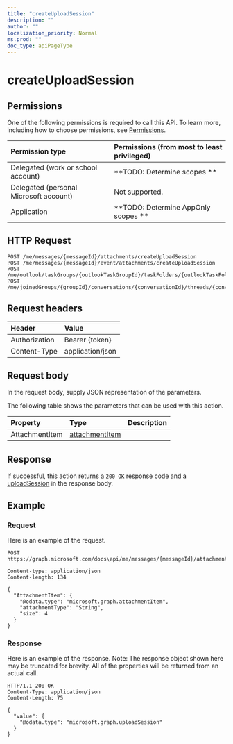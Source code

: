 ```yaml
---
title: "createUploadSession"
description: ""
author: ""
localization_priority: Normal
ms.prod: ""
doc_type: apiPageType
---
```


# createUploadSession



## Permissions
One of the following permissions is required to call this API. To learn more, including how to choose permissions, see [Permissions](/concepts/permissions-reference.md).

|Permission type|Permissions (from most to least privileged)|
|:---|:---|
|Delegated (work or school account)|**TODO: Determine scopes **|
|Delegated (personal Microsoft account)|Not supported.|
|Application|**TODO: Determine AppOnly scopes **|

## HTTP Request
<!-- {
  "blockType": "ignored"
}
-->
``` http
POST /me/messages/{messageId}/attachments/createUploadSession
POST /me/messages/{messageId}/event/attachments/createUploadSession
POST /me/outlook/taskGroups/{outlookTaskGroupId}/taskFolders/{outlookTaskFolderId}/tasks/{outlookTaskId}/attachments/createUploadSession
POST /me/joinedGroups/{groupId}/conversations/{conversationId}/threads/{conversationThreadId}/posts/{postId}/attachments/createUploadSession
```

## Request headers
|Header|Value|
|:---|:---|
|Authorization|Bearer {token}|
|Content-Type|application/json|

## Request body
In the request body, supply JSON representation of the parameters.

The following table shows the parameters that can be used with this action.

|Property|Type|Description|
|:---|:---|:---|
|AttachmentItem|[attachmentItem](../resources/attachmentItem.md)||



## Response
If successful, this action returns a `200 OK` response code and a [uploadSession](../resources/uploadSession.md) in the response body.

## Example

### Request
Here is an example of the request.
<!-- {
  "blockType": "request",
  "name": "attachment_createuploadsession"
}
-->
``` http
POST https://graph.microsoft.com/docs\api/me/messages/{messageId}/attachments/createUploadSession

Content-type: application/json
Content-length: 134

{
  "AttachmentItem": {
    "@odata.type": "microsoft.graph.attachmentItem",
    "attachmentType": "String",
    "size": 4
  }
}
```

### Response
Here is an example of the response. Note: The response object shown here may be truncated for brevity. All of the properties will be returned from an actual call.
<!-- {
  "blockType": "response",
  "truncated": true,
  "@odata.type": "microsoft.graph.uploadsession"
}
-->
``` http
HTTP/1.1 200 OK
Content-Type: application/json
Content-Length: 75

{
  "value": {
    "@odata.type": "microsoft.graph.uploadSession"
  }
}
```

